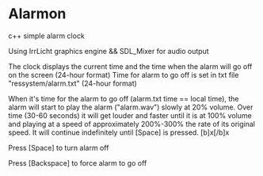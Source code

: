 # Alarmon
c++ simple alarm clock

Using IrrLicht graphics engine && SDL_Mixer for audio output

The clock displays the current time and the time when the alarm will go off on the screen (24-hour format)
Time for alarm to go off is set in txt file "ressystem/alarm.txt" (24-hour format)

When it's time for the alarm to go off (alarm.txt time == local time), the alarm will start to play the alarm ("alarm.wav") slowly at 20% volume. Over time (30-60 seconds) it will get louder and faster until it is at 100% volume and playing at a speed of approximately 200%-300% the rate of its original speed. It will continue indefinitely until [Space] is pressed.
[b]x[/b]x

Press [Space] to turn alarm off

Press [Backspace] to force alarm to go off
